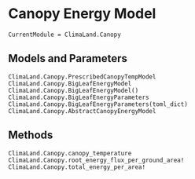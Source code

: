 # Canopy Energy Model

```@meta
CurrentModule = ClimaLand.Canopy
```

## Models and Parameters

```@docs
ClimaLand.Canopy.PrescribedCanopyTempModel
ClimaLand.Canopy.BigLeafEnergyModel
ClimaLand.Canopy.BigLeafEnergyModel()
ClimaLand.Canopy.BigLeafEnergyParameters
ClimaLand.Canopy.BigLeafEnergyParameters(toml_dict)
ClimaLand.Canopy.AbstractCanopyEnergyModel
```

## Methods

```@docs
ClimaLand.Canopy.canopy_temperature
ClimaLand.Canopy.root_energy_flux_per_ground_area!
ClimaLand.Canopy.total_energy_per_area!
```
